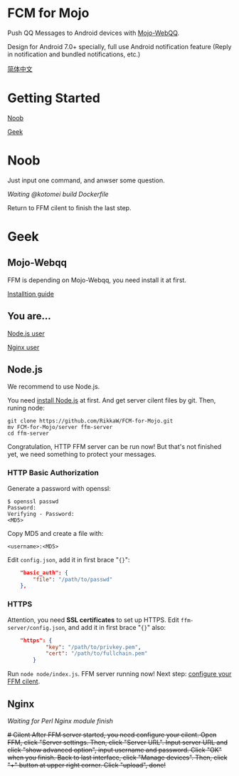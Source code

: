 # FCM for Mojo
Push QQ Messages to Android devices with [Mojo-WebQQ](https://github.com/sjdy521/Mojo-Webqq).

Design for Android 7.0+ specially, full use Android notification feature (Reply in notification and bundled notifications, etc.)

[简体中文](/README_zh.md)

# Getting Started
[Noob](#Noob)

[Geek](#Geek)

# Noob
Just input one command, and anwser some question.

*Waiting @kotomei build Dockerfile*

Return to FFM cilent to finish the last step.

# Geek
## Mojo-Webqq
FFM is depending on Mojo-Webqq, you need install it at first.

[Installtion guide](https://github.com/sjdy521/Mojo-Webqq)

## You are...
[Node.js user](#Node.js)

[Nginx user](#Nginx)

## Node.js
We recommend to use Node.js.

You need [install Node.js](https://nodejs.org/en/download/package-manager) at first.
And get server cilent files by git. Then, runing node:

```Shell
git clone https://github.com/RikkaW/FCM-for-Mojo.git
mv FCM-for-Mojo/server ffm-server
cd ffm-server
```

Congratulation, HTTP FFM server can be run now!
But that's not finished yet, we need something to protect your messages.

### HTTP Basic Authorization
Generate a password with openssl:

```Shell
$ openssl passwd
Password:
Verifying - Password:
<MD5>
```

Copy MD5 and create a file with:

```
<username>:<MD5>
```

Edit ```config.json```, add it in first brace "```{}```":

```json
	"basic_auth": {
		"file": "/path/to/passwd"
	},
```

### HTTPS
Attention, you need **SSL certificates** to set up HTTPS.
Edit ```ffm-server/config.json```, and add it in first brace "```{}```" also:
```json
	"https": {
			"key": "/path/to/privkey.pem",
			"cert": "/path/to/fullchain.pem"
		}
```

Run ```node node/index.js```. FFM server running now!
Next step: [configure your FFM cilent](#Cilent).

## Nginx

*Waiting for Perl Nginx module finish*


~~# Cilent
After FFM server started, you need configure your cilent.
Open FFM, click "Server settings. Then, click "Server URL".
Input server URL and click "show advanced option", input username and password. Click "OK" when you finish.
Back to last interface, click "Manage devices". Then, click "+" button at upper right corner.
Click "upload", done!~~
